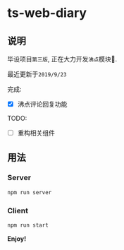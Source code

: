 # ts-web-diary

## 说明

毕设项目`第三版`,  正在大力开发`沸点`模块🚧.

最近更新于`2019/9/23`

完成:

- [x] 沸点评论回复功能

TODO:

- [ ] 重构相关组件

## 用法

### Server

```bash
npm run server
```

### Client

```bash
npm run start
```

**Enjoy!**